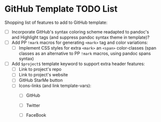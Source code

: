 # GitHub Template TODO List

Shopping list of features to add to GitHub template:

- [ ] Incorporate GitHub's syntax coloring scheme readapted to pandoc's and Highlight tags (and suppress pandoc syntax theme in template)?
- [ ] Add PP `!mark` macros for generating `<mark>` tag and color variations:
    - [ ] Implement CSS styles for extra `<mark>` an `<span>` color-classes (span classes as an alternative to PP `!mark` macros, using pandoc spans syntax)
- [ ] Add `$project$` template keyword to support extra header features:
    + [ ] Link to project's repo
    + [ ] Link to project's website
    + [ ] GitHub StarMe button
    + [ ] Icons-links (and link template-vars):
        * [ ] GitHub
        * [ ] Twitter
        * [ ] FaceBook

